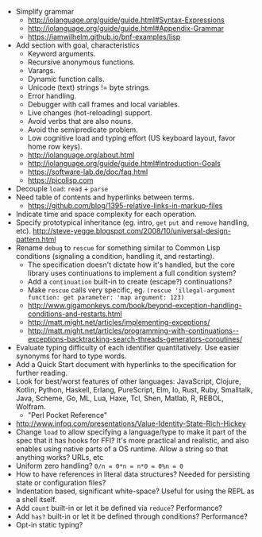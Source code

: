 - Simplify grammar
  - http://iolanguage.org/guide/guide.html#Syntax-Expressions
  - http://iolanguage.org/guide/guide.html#Appendix-Grammar
  - https://iamwilhelm.github.io/bnf-examples/lisp
- Add section with goal, characteristics
  - Keyword arguments.
  - Recursive anonymous functions.
  - Varargs.
  - Dynamic function calls.
  - Unicode (text) strings != byte strings.
  - Error handling.
  - Debugger with call frames and local variables.
  - Live changes (hot-reloading) support.
  - Avoid verbs that are also nouns.
  - Avoid the semipredicate problem.
  - Low cognitive load and typing effort (US keyboard layout, favor home row keys).
  - http://iolanguage.org/about.html
  - http://iolanguage.org/guide/guide.html#Introduction-Goals
  - https://software-lab.de/doc/faq.html
  - https://picolisp.com
- Decouple `load`: `read` + `parse`
- Need table of contents and hyperlinks between terms.
  - https://github.com/blog/1395-relative-links-in-markup-files
- Indicate time and space complexity for each operation.
- Specify prototypical inheritance (eg. intro, `get` `put` and `remove` handling, etc). http://steve-yegge.blogspot.com/2008/10/universal-design-pattern.html
- Rename `debug` to `rescue` for something similar to Common Lisp conditions (signaling a condition, handling it, and restarting).
  - The specification doesn't dictate how it's handled, but the core library uses continuations to implement a full condition system?
  - Add a `continuation` built-in to create (escape?) continuations?
  - Make `rescue` calls very specific, eg. `(rescue 'illegal-argument function: get parameter: 'map argument: 123)`
  - http://www.gigamonkeys.com/book/beyond-exception-handling-conditions-and-restarts.html
  - http://matt.might.net/articles/implementing-exceptions/
  - http://matt.might.net/articles/programming-with-continuations--exceptions-backtracking-search-threads-generators-coroutines/
- Evaluate typing difficulty of each identifier quantitatively. Use easier synonyms for hard to type words.
- Add a Quick Start document with hyperlinks to the specification for further reading.
- Look for best/worst features of other languages: JavaScript, Clojure, Kotlin, Python, Haskell, Erlang, PureScript, Elm, Io, Rust, Ruby, Smalltalk, Java, Scheme, Go, ML, Lua, Haxe, Tcl, Shen, Matlab, R, REBOL, Wolfram.
  - "Perl Pocket Reference"
- http://www.infoq.com/presentations/Value-Identity-State-Rich-Hickey
- Change `load` to allow specifying a language/type to make it part of the spec that it has hooks for FFI? It's more practical and realistic, and also enables using native parts of a OS runtime. Allow a string so that anything works? URLs, etc
- Uniform zero handling? `0/n = 0*n = n*0 = 0%n = 0`
- How to have references in literal data structures? Needed for persisting state or configuration files?
- Indentation based, significant white-space? Useful for using the REPL as a shell itself.
- Add `count` built-in or let it be defined via `reduce`? Performance?
- Add `has?` built-in or let it be defined through conditions? Performance?
- Opt-in static typing?
